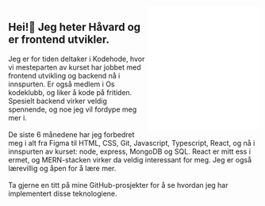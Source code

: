 <img align="right" src="container.svg"  width="225" height="250" alt="portrait">

<div>
<h2>
      Hei!👋 Jeg heter Håvard og er frontend utvikler.
</h2>      
<p>
      Jeg er for tiden deltaker i Kodehode, hvor vi mesteparten av
      kurset har jobbet med frontend utvikling og backend nå i innspurten. Er også medlem i Os kodeklubb, og liker å kode på fritiden.
      Spesielt backend virker veldig spennende, og noe jeg vil fordype meg mer i.<br/><br/>
      De siste 6 månedene har jeg forbedret meg i alt fra Figma til HTML, 
      CSS, Git, Javascript, Typescript, React, og nå i innspurten av kurset: node, express, 
      MongoDB og SQL. React er mitt ess i ermet, og MERN-stacken virker da veldig interessant for meg. Jeg er også lærevillig og åpen for å lære mer.<br/><br/>
      Ta gjerne en titt på mine GitHub-prosjekter for å se hvordan jeg har implementert disse teknologiene.

</p>      



<!--
//legg til at jeg liker programmering, og er ute etter a laere meg mer

**havardekodehode/havardekodehode** is a ✨ _special_ ✨ repository because its `README.md` (this file) appears on your GitHub profile.

      <p>
        🔭 Jobber for tiden med en full-stack app i node.js hvor du får film/serie anbefalinger<br>
        🌱 Fordyper meg i  Node.js, Express, MongoDB for tiden<br>
        💬 &!^~ google, ask me<br>
        📫 How to reach me: <a href="mailto:havardeinarsen@gmail.com">havardeinarsen@gmail.com</a>
      </p>

    Here are some ideas to get you started:

    -   🔭 I’m currently working on a full stack application, to use my newly aquired skills
    -   🌱 I’m currently learning Node.js, express, mongodb atm.
    -   👯 I’m looking to collaborate on rad projects😎
    -   🤔 I’m looking for help with alot while i manouver the storm of bugs i encounter
    -   💬 Ask me about flex 💪
    -   📫 How to reach me: havardeinarsen@gmail.com
    -   ⚡ Fun fact: I often have nightmares about public static void main(string args[])

    ![](portrait.webp)



    <img align='right' src="portraitSliced-removebg-preview.png" width="250" height="320">
    Hei!👋 Jeg heter Håvard og er front-end utvikler.
    <p>
     <br>
    Er for tiden deltager i Kodehode, hvor vi mesteparten av kurset har jobbet med frontend utvikling og hvor vi nå i innspurten jobber med backend, noe jeg syntes virker veldig spennende, og noe jeg gjerne vil fordype meg mer i.

    Som deltager på Kodehode, har jeg iløpet av de siste 6 månedene dyppet tærne mine i Figma, HTML, CSS, Git, JS, TS, React, og nå i innspurten node, express, MongoDB og SQL. Jeg føler meg stødig med disse verktøyene og du kan se hvordan jeg har løst problemer på mine prosjekter i Github.

    Gi meg en lyd hvis dette virker interessant. Takk for interessen.

     </p>

-->
